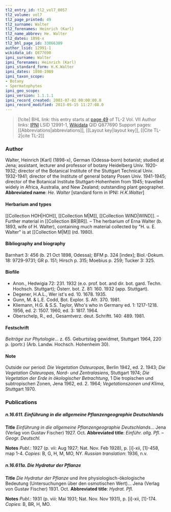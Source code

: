 ```yaml
---
tl2_entry_id: tl2_vol7_0057
tl2_volume: vol7
tl2_page_printed: 49
tl2_surname: Walter
tl2_forenames: Heinrich (Karl)
tl2_name_abbrev: He. Walter
tl2_dates: 1898-x
tl2_bhl_page_id: 33066389
author_lsid: 12991-1
wikidata_id: Q877690
ipni_surname: Walter
ipni_forenames: Heinrich (Karl)
ipni_standard_form: H.K.Walter
ipni_dates: 1898-1989
ipni_taxon_scope: 
- Botany
- Spermatophytes
ipni_geo_scope: 
ipni_version: 1.1.1.1
ipni_record_created: 2003-07-02 00:00:00.0
ipni_record_modified: 2013-05-15 11:27:08.0
---
```


> [!cite] BHL link: this entry starts at [page 49](https://www.biodiversitylibrary.org/page/33066389) of TL-2 Vol. VII
> Author links: [IPNI](https://www.ipni.org/a/12991-1) LSID 12991-1, [Wikidata](https://www.wikidata.org/wiki/Q877690) QID Q877690
> Support pages: [[Abbreviations|abbreviations]], [[Layout key|layout key]], [[Cite TL-2|cite TL-2]]

### Author

Walter, Heinrich \[Karl\] (1898-x), German (Odessa-born) botanist; studied at Jena; assistant, lecturer and professor of botany Heidelberg Univ. 1920-1932; director of the Botanical Institute of the Stuttgart Technical Univ. 1932-1941; director of the Institute of general botany Posen Univ. 1941-1945; director of the Botanical Institute Stuttgart-Hohenheim from 1945; travelled widely in Africa, Australia, and New Zealand; outstanding plant geographer. 
**Abbreviated name**: *He. Walter* \[standard form in IPNI: *H.K.Walter*\]

#### Herbarium and types

[[Collection HOH|HOH]], [[Collection M|M]], [[Collection WIND|WIND]]. – Further material in [[Collection BR|BR]]. – The herbarium of Erna Walter (b. 1893, wife of H. Walter), containing much material collected by "H. u. E. Walter" is at [[Collection M|M]] (rd. 1980).

#### Bibliography and biography

Barnhart 3: 456 (b. 21 Oct 1898, Odessa); BFM p. 324 \[index\]; Biol.-Dokum. 18: 9729-9731; GR p. 151; Hirsch p. 315; Moebius p. 259; Tucker 3: 325.

#### Biofile

- Anon., Hedwigia 72: 231. 1932 (e.o. prof. bot. and dir. bot. gard. Techn. Hochsch. Stuttgart); Österr. bot. Z. 81: 160. 1932 (app. Stuttgart).
- Degener, H.A.L., Wer ist's ed. 10. 1678. 1935.
- Gunn, M. & L.E. Codd, Bot. Explor. S. Afr. 370. 1981.
- Kliemann, H.G. & S.S. Taylor, Who's who in Germany ed. 1: 1217-1218. 1956, ed. 2: 1507. 1960, ed. 3: 1817. 1964.
- Oberschelp, R., ed., Gesamtverz. deut. Schriftt. 140: 489. 1981.

#### Festschrift

*Beiträge zur Phytologie*... z. 65. Geburtstag gewidmet, Stuttgart 1964, 220 p. (portr.) (Arb. Landw. Hochsch. Hohenheim 30).

#### Note

Outside our period: *Die Vegetation Osteuropas*, Berlin 1942, ed. 2. 1943; *Die Vegetation Osteuropas, Nord- und Zentralasiens*, Stuttgart 1974; *Die Vegetation der Erde in ökologischer Betrachtung*, 1 Die tropischen und subtropischen Zonen, Jena 1962, ed. 2. 1964; *Vegetationszonen und Klima*, Stuttgart 1970.

### Publications

##### n.16.611. Einführung in die allgemeine Pflanzengeographie Deutschlands

**Title**
*Einführung in die allgemeine Pflanzengeographie Deutschlands*... Jena (Verlag von Gustav Fischer) 1927. Oct.
**Abbreviated title**: *Einführ. allg. Pfl. – Geogr. Deutschl.*

**Notes**
*Publ*.: 1927 (p. vii: Aug 1927; Nat. Nov. Feb 1928), p. \[i\]-xii, \[1\]-458, map 1-4. *Copies*: B, G, H, M, MO, NY.
*Russian translation*: 1936, n.v.

##### n.16.611a. Die Hydratur der Pflanze

**Title**
*Die Hydratur der Pflanze* und ihre physiologisch-ökologische Bedeutung (Untersuchungen über den osmotischen Wert)... Jena (Verlag von Gustav Fischer) 1931. Oct.
**Abbreviated title**: *Hydrat. Pfl.*

**Notes**
*Publ*.: 1931 (p. viii: Mai 1931; Nat. Nov. Nov 1931), p. \[i\]-xii, \[1\]-174. *Copies*: B, BR, H, MO.

